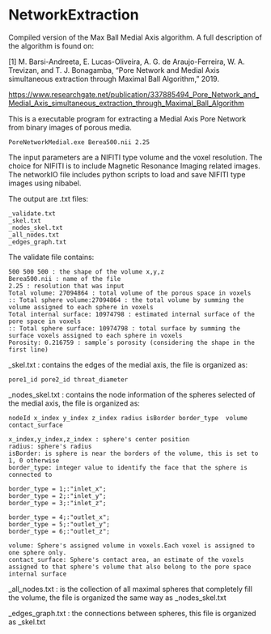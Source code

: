# NetworkExtraction
Compiled version of the Max Ball Medial Axis algorithm. A full description of the algorithm is found on:

[1] M. Barsi-Andreeta, E. Lucas-Oliveira, A. G. de Araujo-Ferreira, W. A. Trevizan, and T. J. Bonagamba, “Pore Network and Medial Axis simultaneous extraction through Maximal Ball Algorithm,” 2019.

https://www.researchgate.net/publication/337885494_Pore_Network_and_Medial_Axis_simultaneous_extraction_through_Maximal_Ball_Algorithm

This is a executable program for extracting a Medial Axis Pore Network from binary images of porous media.

	PoreNetworkMedial.exe Berea500.nii 2.25 

The input parameters are a NIFITI type volume and the voxel resolution. The choice for NIFITI is to include Magnetic Resonance Imaging related images. The networkIO file includes python scripts to load and save NIFITI type images using nibabel.

The output are .txt files:

	_validate.txt 
	_skel.txt
	_nodes_skel.txt
	_all_nodes.txt
	_edges_graph.txt

The validate file contains:

	500 500 500 : the shape of the volume x,y,z
	Berea500.nii : name of the file
	2.25 : resolution that was input
	Total volume: 27094864 : total volume of the porous space in voxels
	:: Total sphere volume:27094864 : the total volume by summing the volume assigned to each sphere in voxels
	Total internal surface: 10974798 : estimated internal surface of the pore space in voxels
	:: Total sphere surface: 10974798 : total surface by summing the surface voxels assigned to each sphere in voxels
	Porosity: 0.216759 : sample´s porosity (considering the shape in the first line)




_skel.txt  : contains the edges of the medial axis, the file is organized as:

	pore1_id pore2_id throat_diameter

_nodes_skel.txt : contains the node information of the spheres selected of the medial axis, the file is organized as:

	nodeId x_index y_index z_index radius isBorder border_type  volume contact_surface

	x_index,y_index,z_index : sphere's center position
	radius: sphere's radius
	isBorder: is sphere is near the borders of the volume, this is set to 1, 0 otherwise
	border_type: integer value to identify the face that the sphere is connected to

	border_type = 1;:"inlet_x";	
	border_type = 2;:"inlet_y";	
	border_type = 3;:"inlet_z";
	
	border_type = 4;:"outlet_x";
	border_type = 5;:"outlet_y";
	border_type = 6;:"outlet_z";
	
	volume: Sphere's assigned volume in voxels.Each voxel is assigned to one sphere only.
	contact_surface: Sphere's contact area, an estimate of the voxels assigned to that sphere's volume that also belong to the pore space internal surface 

_all_nodes.txt : is the collection of all maximal spheres that completely fill the volume, the file is organized the same way as _nodes_skel.txt

_edges_graph.txt : the connections between spheres, this file is organized as _skel.txt









